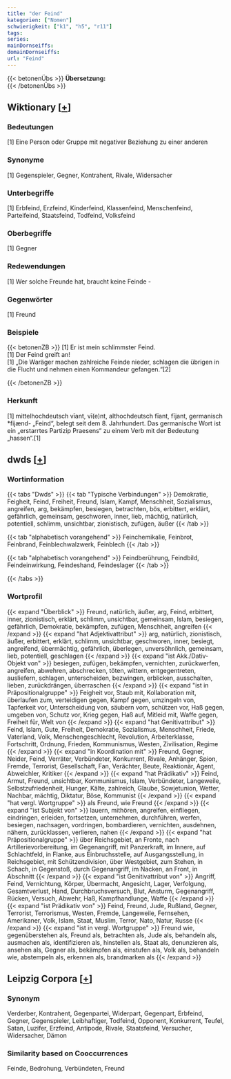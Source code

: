 ```yaml
---
title: "der Feind"
kategorien: ["Nomen"]
schwierigkeit: ["k1", "h5", "r11"]
tags:
series:
mainDornseiffs:
domainDornseiffs:
url: "Feind"
---
```


{{< betonenÜbs >}}
**Übersetzung:**  
{{< /betonenÜbs >}}

## Wiktionary [[+](https://de.wiktionary.org/wiki/Feind)]

### Bedeutungen
[1] Eine Person oder Gruppe mit negativer Beziehung zu einer anderen  

### Synonyme
[1] Gegenspieler, Gegner, Kontrahent, Rivale, Widersacher  

### Unterbegriffe
[1] Erbfeind, Erzfeind, Kinderfeind, Klassenfeind, Menschenfeind, Parteifeind, Staatsfeind, Todfeind, Volksfeind  

### Oberbegriffe
[1] Gegner  

### Redewendungen
[1] Wer solche Freunde hat, braucht keine Feinde -  

### Gegenwörter
[1] Freund  

### Beispiele
{{< betonenZB >}}
[1] Er ist mein schlimmster Feind.  
[1] Der Feind greift an!  
[1] „Die Waräger machen zahlreiche Feinde nieder, schlagen die übrigen in die Flucht und nehmen einen Kommandeur gefangen.“[2]  

{{< /betonenZB >}}
### Herkunft
[1] mittelhochdeutsch vīant, vī(e)nt, althochdeutsch fīant, fījant, germanisch *fijænd- „Feind“, belegt seit dem 8. Jahrhundert. Das germanische Wort ist ein „erstarrtes Partizip Praesens“ zu einem Verb mit der Bedeutung „hassen“.[1]  



## dwds [[+](https://www.dwds.de/wb/Feind)]

### Wortinformation
{{< tabs "Dwds" >}}
{{< tab "Typische Verbindungen" >}}
Demokratie, Feigheit, Feind, Freiheit, Freund, Islam, Kampf, Menschheit, Sozialismus, angreifen, arg, bekämpfen, besiegen, betrachten, bös, erbittert, erklärt, gefährlich, gemeinsam, geschworen, inner, lieb, mächtig, natürlich, potentiell, schlimm, unsichtbar, zionistisch, zufügen, äußer
{{< /tab >}}

{{< tab "alphabetisch vorangehend" >}}
Feinchemikalie, Feinbrot, Feinbrand, Feinblechwalzwerk, Feinblech
{{< /tab >}}

{{< tab "alphabetisch vorangehend" >}}
Feindberührung, Feindbild, Feindeinwirkung, Feindeshand, Feindeslager
{{< /tab >}}

{{< /tabs >}}

### Wortprofil
{{< expand "Überblick" >}} Freund, natürlich, äußer, arg, Feind, erbittert, inner, zionistisch, erklärt, schlimm, unsichtbar, gemeinsam, Islam, besiegen, gefährlich, Demokratie, bekämpfen, zufügen, Menschheit, angreifen {{< /expand >}}
{{< expand "hat Adjektivattribut" >}} arg, natürlich, zionistisch, äußer, erbittert, erklärt, schlimm, unsichtbar, geschworen, inner, besiegt, angreifend, übermächtig, gefährlich, überlegen, unversöhnlich, gemeinsam, lieb, potentiell, geschlagen {{< /expand >}}
{{< expand "ist Akk./Dativ-Objekt von" >}} besiegen, zufügen, bekämpfen, vernichten, zurückwerfen, angreifen, abwehren, abschrecken, töten, wittern, entgegentreten, ausliefern, schlagen, unterscheiden, bezwingen, erblicken, ausschalten, lieben, zurückdrängen, überraschen {{< /expand >}}
{{< expand "ist in Präpositionalgruppe" >}} Feigheit vor, Staub mit, Kollaboration mit, überlaufen zum, verteidigen gegen, Kampf gegen, umzingeln von, Tapferkeit vor, Unterscheidung von, säubern vom, schützen vor, Haß gegen, umgeben von, Schutz vor, Krieg gegen, Haß auf, Mitleid mit, Waffe gegen, Freiheit für, Welt von {{< /expand >}}
{{< expand "hat Genitivattribut" >}} Feind, Islam, Gute, Freiheit, Demokratie, Sozialismus, Menschheit, Friede, Vaterland, Volk, Menschengeschlecht, Revolution, Arbeiterklasse, Fortschritt, Ordnung, Frieden, Kommunismus, Westen, Zivilisation, Regime {{< /expand >}}
{{< expand "in Koordination mit" >}} Freund, Gegner, Neider, Feind, Verräter, Verbündeter, Konkurrent, Rivale, Anhänger, Spion, Fremde, Terrorist, Gesellschaft, Fan, Verächter, Beute, Reaktionär, Agent, Abweichler, Kritiker {{< /expand >}}
{{< expand "hat Prädikativ" >}} Feind, Armut, Freund, unsichtbar, Kommunismus, Islam, Verbündeter, Langeweile, Selbstzufriedenheit, Hunger, Kälte, zahlreich, Glaube, Sowjetunion, Wetter, Nachbar, mächtig, Diktatur, Böse, Kommunist {{< /expand >}}
{{< expand "hat vergl. Wortgruppe" >}} als Freund, wie Freund {{< /expand >}}
{{< expand "ist Subjekt von" >}} lauern, mithören, angreifen, einfliegen, eindringen, erleiden, fortsetzen, unternehmen, durchführen, werfen, besiegen, nachsagen, vordringen, bombardieren, vernichten, ausdehnen, nähern, zurücklassen, verlieren, nahen {{< /expand >}}
{{< expand "hat Präpositionalgruppe" >}} über Reichsgebiet, an Fronte, nach Artillerievorbereitung, im Gegenangriff, mit Panzerkraft, im Innere, auf Schlachtfeld, in Flanke, aus Einbruchsstelle, auf Ausgangsstellung, in Reichsgebiet, mit Schützendivision, über Westgebiet, zum Stehen, in Schach, in Gegenstoß, durch Gegenangriff, im Nacken, an Front, in Abschnitt {{< /expand >}}
{{< expand "ist Genitivattribut von" >}} Angriff, Feind, Vernichtung, Körper, Übermacht, Angesicht, Lager, Verfolgung, Gesamtverlust, Hand, Durchbruchsversuch, Blut, Ansturm, Gegenangriff, Rücken, Versuch, Abwehr, Haß, Kampfhandlunge, Waffe {{< /expand >}}
{{< expand "ist Prädikativ von" >}} Feind, Freund, Jude, Rußland, Gegner, Terrorist, Terrorismus, Westen, Fremde, Langeweile, Fernsehen, Amerikaner, Volk, Islam, Staat, Muslim, Terror, Nato, Natur, Russe {{< /expand >}}
{{< expand "ist in vergl. Wortgruppe" >}} Freund wie, gegenüberstehen als, Freund als, betrachten als, Jude als, behandeln als, ausmachen als, identifizieren als, hinstellen als, Staat als, denunzieren als, ansehen als, Gegner als, bekämpfen als, einstufen als, Volk als, behandeln wie, abstempeln als, erkennen als, brandmarken als {{< /expand >}}

## Leipzig Corpora [[+](https://corpora.uni-leipzig.de/en/res?word=Feind&corpusId=deu_newscrawl-public_2018)]


### Synonym
Verderber, Kontrahent, Gegenpartei, Widerpart, Gegenpart, Erbfeind, Gegner, Gegenspieler, Leibhaftiger, Todfeind, Opponent, Konkurrent, Teufel, Satan, Luzifer, Erzfeind, Antipode, Rivale, Staatsfeind, Versucher, Widersacher, Dämon


### Similarity based on Cooccurrences
Feinde, Bedrohung, Verbündeten, Freund

